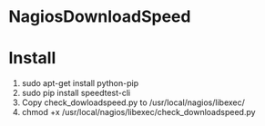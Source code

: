 # NagiosDownloadSpeed

<h1>Install</h1>
<ol>
<li>sudo apt-get install python-pip</li>
<li>sudo pip install speedtest-cli</li>
<li>Copy check_dowloadspeed.py to /usr/local/nagios/libexec/</li>
<li>chmod +x /usr/local/nagios/libexec/check_downloadspeed.py</li>
</ol>
